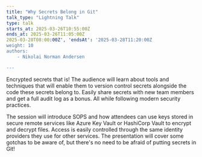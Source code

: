 ```yaml
---
title: "Why Secrets Belong in Git"
talk_type: "Lightning Talk"
type: talk
starts_at: 2025-03-26T10:55:00Z
ends_at: 2025-03-26T11:05:00Z
2025-03-28T08:00:00Z', 'endsAt': '2025-03-28T11:20:00Z
weight: 10
authors:
    - Nikolai Norman Andersen

---
```

Encrypted secrets that is! The audience will learn about tools and techniques that will enable them to version control secrets alongside the code these secrets belong to. Easily share secrets with new team members and get a full audit log as a bonus. All while following modern security practices.

The session will introduce SOPS and how attendees can use keys stored in secure remote services like Azure Key Vault or HashiCorp Vault to encrypt and decrypt files. Access is easily controlled through the same identity providers they use for other services. The presentation will cover some gotchas to be aware of, but there's no need to be afraid of putting secrets in Git!
